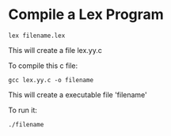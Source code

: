 # Compile a Lex Program 

```
lex filename.lex
```
This will create a file lex.yy.c

To compile this c file:
```
gcc lex.yy.c -o filename
```
This will create a executable file 'filename'

To run it:
```
./filename
```
